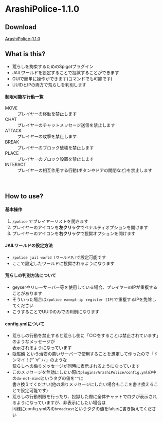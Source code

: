 # ArashiPolice-1.1.0 
## Download  
[ArashiPolice-1.1.0](https://github.com/Smile-NS/ArashiPolice/raw/master/target/ArashiPolice-1.1.0.jar)  
## What is this?  
* 荒らしを拘束するためのSpigotプラグイン  
* JAILワールドを設定することで投獄することができます 
* GUIで簡単に操作ができます(コマンドでも可能です)  
* UUIDとIPの両方で荒らしを判別します  
#### 制限可能な行動一覧  
<dl>
  <dt>MOVE</dt>
  <dd>プレイヤーの移動を禁止します</dd>
  <dt>CHAT</dt>
  <dd>プレイヤーのチャットメッセージ送信を禁止します</dd>
  <dt>ATTACK</dt>
  <dd>プレイヤーの攻撃を禁止します</dd>
  <dt>BREAK</dt>
  <dd>プレイヤーのブロック破壊を禁止します</dd>
  <dt>PLACE</dt>
  <dd>プレイヤーのブロック設置を禁止します</dd>
  <dt>INTERACT</dt>
  <dd>プレイヤーの相互作用する行動(ボタンやドアの開閉など)を禁止します</dd>
</dl>　　

## How to use?  
#### 基本操作  
1. `/police` でプレイヤーリストを開きます  
2. プレイヤーのアイコンを**左クリック**でペナルティオプションを開けます
3. プレイヤーのアイコンを**右クリック**で投獄オプションを開けます
#### JAILワールドの設定方法  
* `/police jail world [ワールド名]`で設定可能です  
* ここで設定したワールドに投獄されるようになります   
#### 荒らしの判別方法について  
* geyserやリレーサーバー等を使用している場合、プレイヤーのIPが重複することがあります  
* そういった場合は`/police exempt-ip register [IP]`で重複するIPを免除してください  
* こうすることでUUIDのみでの判別になります  
#### config.ymlについて
* 荒らしの行動を禁止すると荒らし側に「○○をすることは禁止されています」のようなメッセージが  
 表示されるようになっています  
* [咲暇鯖](https://minecraft.jp/servers/saki269.ddns.net?__cf_chl_jschl_tk__=20790ab2022926856f921de77b038446318d7481-1617342096-0-ASGGBINpJcJSLSSwogMAL_dhkqQ8KkBEdloHDjnE6Q43fGOKe6gIPF6RwMLNRiUFGkFaSsWsiDVYDu1zqnWpQDeLxFfzVpIBfcvPuM_pLq05CkFOat6gnVGz_gJKx2KfRLdnXaglsBb-k2N3lPf0xO7RA0kHjdi-qe8ZUYL9yGB56-lz6-ELDu44Rg02MRy9HXB_6_z0sYzJxoSYr6OZcWG7t8_MehfETYl4TisPxGBqgJRH9JW16aJkwOI6SIv-0nQSUO7OY5XuNlKPuBiWwtg8vj9q5NTZgA_PVrxXY1lpWcrY5n0Nd6vxC7JQNfQQWmNO0LwwILhWv3r2W1QwjIz7E_1cHRoxcQ2l0XKMu520T6a-fZwOOoOwlLm2EEUebeywb1JTp0z5OHIeszGXHxMaanubQ0YlRMvYXwV-L0BX#/stats) という治安の悪いサーバーで使用することを想定して作ったので「ドンマイ！(*ﾟ∀ﾟﾉﾉ」のような  
 荒らしへの煽りメッセージが同時に表示されるようになっています  
* このメッセージを無効にしたい際は`plugins/ArashiPolice/config.yml`の中の`do-not-mind`というタグの値を`""`に  
 書き換えてください(他の煽りメッセージにしたい場合もここを書き換えることで設定可能です)  
* 荒らしの行動制限を行ったり、投獄した際に全体チャットでログが表示されるようになっていますが、非表示にしたい場合は  
  同様にconfig.yml内の`broadcast`というタグの値をfalseに書き換えてください
  
